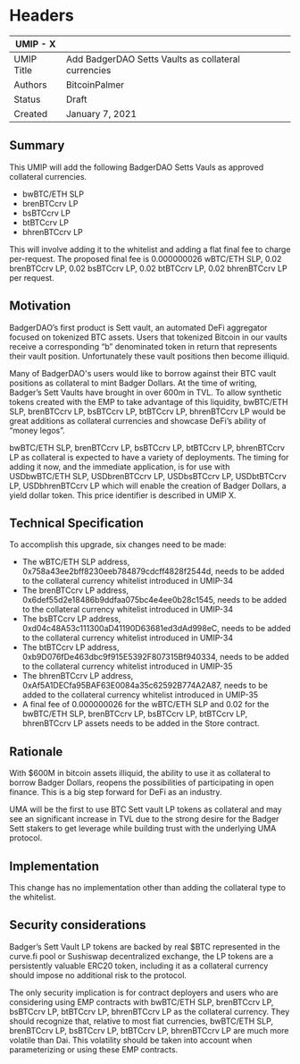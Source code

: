 # Headers

| UMIP - X |                                     |
| ---------- | ----------------------------------- |
| UMIP Title | Add BadgerDAO Setts Vaults as collateral currencies |
| Authors    | BitcoinPalmer  |
| Status     | Draft                               |
| Created    | January 7, 2021                    |

## Summary


This UMIP will add the following BadgerDAO Setts Vauls as approved collateral currencies.
- bwBTC/ETH SLP
- brenBTCcrv LP
- bsBTCcrv LP
- btBTCcrv LP
- bhrenBTCcrv LP 

 This will involve adding it to the whitelist and adding a flat final fee to charge per-request. The proposed final fee is 0.000000026 wBTC/ETH SLP, 0.02 brenBTCcrv LP,  0.02 bsBTCcrv LP, 0.02 btBTCcrv LP, 0.02 bhrenBTCcrv LP per request.

## Motivation

BadgerDAO’s first product is Sett vault, an automated DeFi aggregator focused on tokenized BTC assets. Users that tokenized Bitcoin in our vaults receive a corresponding “b” denominated token in return that represents their vault position. Unfortunately these vault positions then become illiquid. 

Many of BadgerDAO's users would like to borrow against their BTC vault positions as collateral to mint Badger Dollars. At the time of writing, Badger’s Sett Vaults have brought in over 600m in TVL. To allow synthetic tokens created with the EMP to take advantage of this liquidity,  bwBTC/ETH SLP, brenBTCcrv LP, bsBTCcrv LP, btBTCcrv LP, bhrenBTCcrv LP would be great additions as collateral currencies and showcase DeFi’s ability of “money legos”.

bwBTC/ETH SLP, brenBTCcrv LP, bsBTCcrv LP, btBTCcrv LP, bhrenBTCcrv LP as collateral is expected to have a variety of deployments. The timing for adding it now, and the immediate application, is for use with USDbwBTC/ETH SLP, USDbrenBTCcrv LP, USDbsBTCcrv LP, USDbtBTCcrv LP, USDbhrenBTCcrv LP  which will enable the creation of Badger Dollars, a yield dollar token. This price identifier is described in UMIP X.

## Technical Specification

To accomplish this upgrade, six changes need to be made:

- The wBTC/ETH SLP address, 0x758a43ee2bff8230eeb784879cdcff4828f2544d, needs to be added to the collateral currency whitelist introduced in UMIP-34
- The brenBTCcrv LP address, 0x6def55d2e18486b9ddfaa075bc4e4ee0b28c1545, needs to be added to the collateral currency whitelist introduced in UMIP-34
- The bsBTCcrv LP address, 0xd04c48A53c111300aD41190D63681ed3dAd998eC, needs to be added to the collateral currency whitelist introduced in UMIP-34
- The btBTCcrv LP address, 0xb9D076fDe463dbc9f915E5392F807315Bf940334, needs to be added to the collateral currency whitelist introduced in UMIP-35
- The bhrenBTCcrv LP address, 0xAf5A1DECfa95BAF63E0084a35c62592B774A2A87, needs to be added to the collateral currency whitelist introduced in UMIP-35
- A final fee of 0.000000026 for the wBTC/ETH SLP and 0.02 for the bwBTC/ETH SLP, brenBTCcrv LP, bsBTCcrv LP, btBTCcrv LP, bhrenBTCcrv LP assets needs to be added in the Store contract.


## Rationale

With $600M in bitcoin assets illiquid, the ability to use it as collateral to borrow Badger Dollars, reopens the possibilities of participating in open finance. This is a big step forward for DeFi as an industry. 

UMA will be the first to use BTC Sett vault LP tokens as collateral and may see an significant increase in TVL due to the strong desire for the Badger Sett stakers to get leverage while building trust with the underlying UMA protocol. 


## Implementation

This change has no implementation other than adding the collateral type to the whitelist.

## Security considerations

Badger’s Sett Vault LP tokens are backed by real $BTC represented in the curve.fi pool or Sushiswap decentralized exchange, the LP tokens are a persistently valuable ERC20 token, including it as a collateral currency should impose no additional risk to the protocol.

The only security implication is for contract deployers and users who are considering using EMP contracts with bwBTC/ETH SLP, brenBTCcrv LP, bsBTCcrv LP, btBTCcrv LP, bhrenBTCcrv LP as the collateral currency. They should recognize that, relative to most fiat currencies, bwBTC/ETH SLP, brenBTCcrv LP, bsBTCcrv LP, btBTCcrv LP, bhrenBTCcrv LP are much more volatile than Dai. This volatility should be taken into account when parameterizing or using these EMP contracts.
